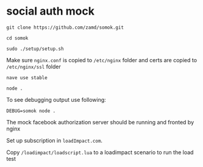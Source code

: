 # social auth mock


`git clone https://github.com/zamd/somok.git`

`cd somok`

`sudo ./setup/setup.sh`

Make sure `nginx.conf` is copied to `/etc/nginx` folder and certs are copied to `/etc/nginx/ssl` folder

`nave use stable`

`node .` 

To see debugging output use following:

`DEBUG=somok node .`

The mock facebook authorization server should be running and fronted by nginx 

Set up subscription in `loadImpact.com`. 

Copy `/loadimpact/loadscript.lua` to a loadimpact scenario to run the load test
